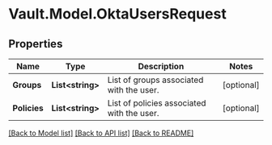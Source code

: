 # Vault.Model.OktaUsersRequest

## Properties

Name | Type | Description | Notes
------------ | ------------- | ------------- | -------------
**Groups** | **List&lt;string&gt;** | List of groups associated with the user. | [optional] 
**Policies** | **List&lt;string&gt;** | List of policies associated with the user. | [optional] 

[[Back to Model list]](../README.md#documentation-for-models) [[Back to API list]](../README.md#documentation-for-api-endpoints) [[Back to README]](../README.md)

